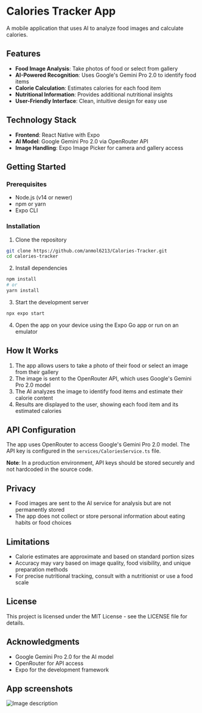 # Calories Tracker App

A mobile application that uses AI to analyze food images and calculate calories.

## Features

- **Food Image Analysis**: Take photos of food or select from gallery
- **AI-Powered Recognition**: Uses Google's Gemini Pro 2.0 to identify food items
- **Calorie Calculation**: Estimates calories for each food item
- **Nutritional Information**: Provides additional nutritional insights
- **User-Friendly Interface**: Clean, intuitive design for easy use

## Technology Stack

- **Frontend**: React Native with Expo
- **AI Model**: Google Gemini Pro 2.0 via OpenRouter API
- **Image Handling**: Expo Image Picker for camera and gallery access

## Getting Started

### Prerequisites

- Node.js (v14 or newer)
- npm or yarn
- Expo CLI

### Installation

1. Clone the repository
```bash
git clone https://github.com/anmol6213/Calories-Tracker.git
cd calories-tracker
```

2. Install dependencies
```bash
npm install
# or
yarn install
```

3. Start the development server
```bash
npx expo start
```

4. Open the app on your device using the Expo Go app or run on an emulator

## How It Works

1. The app allows users to take a photo of their food or select an image from their gallery
2. The image is sent to the OpenRouter API, which uses Google's Gemini Pro 2.0 model
3. The AI analyzes the image to identify food items and estimate their calorie content
4. Results are displayed to the user, showing each food item and its estimated calories

## API Configuration

The app uses OpenRouter to access Google's Gemini Pro 2.0 model. The API key is configured in the `services/CaloriesService.ts` file.

**Note**: In a production environment, API keys should be stored securely and not hardcoded in the source code.

## Privacy

- Food images are sent to the AI service for analysis but are not permanently stored
- The app does not collect or store personal information about eating habits or food choices

## Limitations

- Calorie estimates are approximate and based on standard portion sizes
- Accuracy may vary based on image quality, food visibility, and unique preparation methods
- For precise nutritional tracking, consult with a nutritionist or use a food scale

## License

This project is licensed under the MIT License - see the LICENSE file for details.

## Acknowledgments

- Google Gemini Pro 2.0 for the AI model
- OpenRouter for API access
- Expo for the development framework

## App screenshots

![Image description](IMG-20250313-WA0003.jpg)
